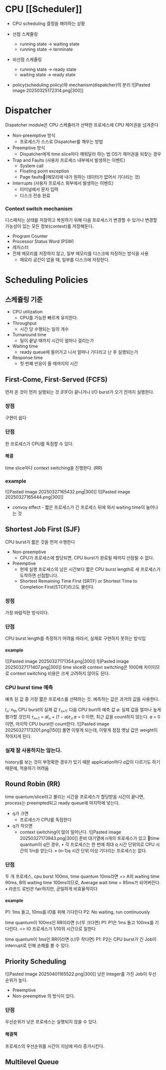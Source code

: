 # CPU [[Scheduler]]
- CPU scheduling 결정을 해야하는 상황
- 선점 스케쥴링
	- running state -> waiting state
	- running state -> terminate
- 비선점 스케쥴링
	- running state -> ready state
	- waiting state -> ready state

- policy(scheduling policy)와 mechanism(dispatcher)의 분리
![[Pasted image 20250325172314.png|300]]
# Dispatcher
Dispatcher module은 CPU 스케쥴러가 선택한 프로세스에 CPU 제어권을 넘겨준다
- Non-preemptive 방식
	- 프로세스가 스스로 Dispatcher를 깨우는 방법
- Preemptive 방식
	- Dispatcher에게 time slice마다 깨워달라 하는 법
OS가 제어권을 되찾는 경우
- Trap and Faults (사용자 프로세스 내부에서 발생하는 이벤트)
	- System call
	- Floating point exception
	- Page faults(메모리에 내가 원하는 데이터가 없어서 기다리는 것)
- Interrupts (사용자 프로세스 외부에서 발생하는 이벤트)
	- 터미널에서 문자 입력
	- 디스크 전송 완료
### Context switch mechanism
디스패처는 상태를 저장하고 복원하기 위해 다음 프로세스가 변경할 수 있거나 변경할 가능성이 있는 모든 정보(context)를 저장해둔다.
- Program Counter
- Processor Status Word (PSW)
- 레지스터
- 전체 메모리를 저장하지 않고, 일부 메모리를 디스크에 저장하는 방식을 사용
	- 메모리 공간이 없을 때, 일부를 디스크에 저장한다.
# Scheduling Policies
## 스케쥴링 기준
- CPU utilization
	- CPU를 가능한 빠르게 유지한다.
- Throughput
	- 시간 당 수행되는 일의 개수
- Turnaround time
	- 일이 끝날 때까지 시간이 얼마나 걸리는가
- Waiting time
	- ready queue에 들어가고 나서 얼마나 기다리고 난 후 실행되는가
- Response time
	- 첫 번째 반응이 올 때까지의 시간
## First-Come, First-Served (FCFS)
먼저 온 것이 먼저 실행되는 것 (FIFO)
끝나거나 I/O burst가 오기 전까지 실행한다.
### 장점
구현이 쉽다
### 단점
한 프로세스가 CPU를 독점할 수 있다.
#### 해결
time slice마다 context switching을 진행한다. (RR)
### example
![[Pasted image 20250327165432.png|300]]
![[Pasted image 20250327165444.png|300]]
- convoy effect - 짧은 프로세스가 긴 프로세스 뒤에 와서 waiting time이 늘어나는 것
## Shortest Job First (SJF)
CPU burst가 짧은 것을 먼저 수행한다
- Non-preemptive
	- CPU가 프로세스에 할당되면, CPU burst가 완료될 때까지 선점될 수 없다.
- Preemptive
	- 현재 실행 프로세스의 남은 시간보다 짧은 CPU burst length로 새 프로세스가 도착하면 선점합니다. 
	- Shortest Remaining Time First (SRTF) or Shortest Time to Completion First(STCF)라고도 불린다.
### 장점
가장 바람직한 방식이다.
### 단점
CPU burst length를 측정하기 어려움
따라서, 실제로 구현하지 못하는 방식임
#### example
![[Pasted image 20250327171354.png|300]]
![[Pasted image 20250327171407.png|300]]
time slice와 context switching은 1000배 차이이므로 context switching 비용은 크게 고려하지 않아도 된다.
### CPU burst time 예측
예측 된 값 중 가장 짧은 프로세스를 선택하는 것.
예측하는 값은 과거의 값을 사용한다.

𝑡<sub>𝑛</sub>: n<sub>th</sub> CPU burst의 실제 값
𝜏<sub>𝑛+1</sub>: 다음 CPU burt의 예측 값
𝛼: 실제 값을 얼마나 높게 평가할 것인지
𝜏<sub>𝑛+1</sub> = 𝛼𝑡<sub>𝑛</sub> + (1 − 𝛼)𝜏<sub>𝑛</sub>
𝛼 = 0 이면, 최근 값을 count하지 않는다.
𝛼 = 0 이면, 마지막 CPU burst만 count한다.
![[Pasted image 20250327173201.png|150]]
풀면 이렇게 되는데, 이렇게 점점 옛날 값은 weight이 작아지게 된다.
### 실제 잘 사용하지는 않는다.
history를 보는 것이 부정확한 경우가 있기 때문
application마다 𝛼값이 다르기도 하기 때문에, 적용하기 어려움
## Round Robin (RR)
time quantum/slice라고 불리는 시간을 프로세스가 할당받음
시간이 끝나면, process는 preempted되고 ready queue에 마지막에 넣는다.
- q가 크면
	- 프로세스가 CPU를 독점한다
- q가 작으면
	- context switching이 많이 일어난다.
![[Pasted image 20250327173943.png|300]]
준비 대기열에 n개의 프로세스가 있고 time quantum이 q인 경우, 
• 각 프로세스는 한 번에 최대 q 시간 단위의로 CPU 시간의 1/n을 얻는다. 
• (n-1)q 시간 단위 이상 기다리는 프로세스는 없다. 
### 단점
두 개 프로세스, cpu burst 100ms, time quantum 10ms라면
=> A의 waiting time 90ms, B의 waiting time 100ms이므로, Average wait time = 95ms가 되어버린다.
• 라운드 로빈은 fair하지만, 균일하게 비효율적이다
#### example
P1: 1ms 돌고, 10ms를 IO를 위해 기다린다
P2: No waiting, run continuously

time quantum이 100ms인 RR이라면 (너무 크다면)
P1:  P1은 1ms 돌고 100ms를 기다린다. => IO 프로세스가 1/10의 시간으로 일한다

time quantum이 1ms인 RR이라면 (너무 작다면)
P1:  P2는 CPU burst가 긴 Job이 interrupt로 인해 손해를 볼 수 있다.
## Priority Scheduling
![[Pasted image 20250401165522.png|300]]
낮은 Integer를 가진 Job이 우선 순위가 높다.
- Preemptive
- Non-preemptive
의 방식이 있다.
### 단점
우선순위가 낮은 프로세스는 실행되지 않을 수 있다.
#### 해결책
프로세스의 우선순위를 시간이 지남에 따라 증가시킨다.
## Multilevel Queue
